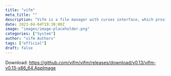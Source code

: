 ```yaml
---
title: "vifm"
meta_title: ""
description: "Vifm is a file manager with curses interface, which provides Vim-like environment for managing objects within file systems, extended with some useful ideas from mutt"
date: 2023-04-04T19:30:00Z
image: "images/image-placeholder.png"
categories: ["System"]
author: "vifm Authors"
tags: ["official"]
draft: false
---
```


Download: https://github.com/vifm/vifm/releases/download/v0.13/vifm-v0.13-x86_64.AppImage
